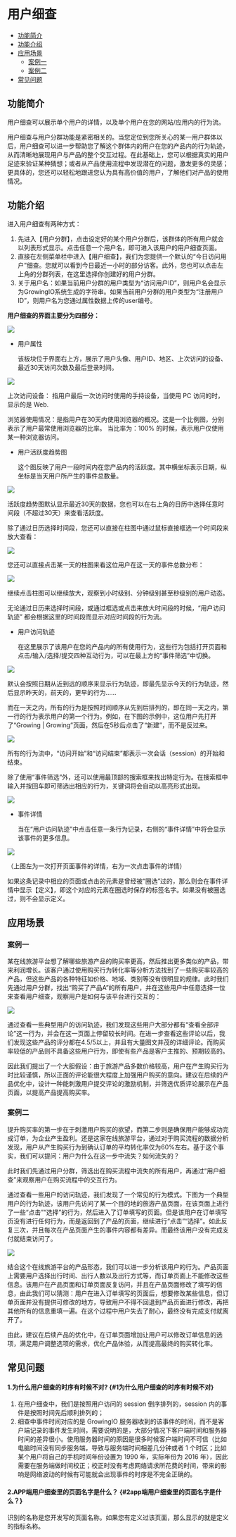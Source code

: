 # 用户细查

* [功能简介](individual-user-report.md#gong-neng-jian-jie)
* [功能介绍](individual-user-report.md#gong-neng-jie-shao)
* [应用场景](individual-user-report.md#ying-yong-chang-jing)
  * [案例一](individual-user-report.md#an-li-yi)
  * [案例二](individual-user-report.md#an-li-er)
* [常见问题](individual-user-report.md#chang-jian-wen-ti)

## 功能简介

用户细查可以展示单个用户的详情，以及单个用户在您的网站/应用内的行为流。

用户细查与用户分群功能是紧密相关的。当您定位到您所关心的某一用户群体以后，用户细查可以进一步帮助您了解这个群体内的用户在您的产品内的行为轨迹，从而清晰地展现用户与产品的整个交互过程。在此基础上，您可以根据真实的用户足迹来验证某种猜想；或者从产品使用流程中发现潜在的问题，激发更多的灵感；更具体的，您还可以轻松地跟进您认为具有高价值的用户，了解他们对产品的使用情况。

## 功能介绍

进入用户细查有两种方式：

1. 先进入【用户分群】，点击设定好的某个用户分群后，该群体的所有用户就会以列表形式显示。点击任意一个用户名，即可进入该用户的用户细查页面。
2. 直接在左侧菜单栏中进入【用户细查】，我们为您提供一个默认的“今日访问用户”细查。您就可以看到今日最近一小时的部分访客。此外，您也可以点击左上角的分群列表，在这里选择你创建好的用户分群。
3. 关于用户名：如果当前用户分群的用户类型为“访问用户ID”，则用户名会显示为GrowingIO系统生成的字符串。如果当前用户分群的用户类型为“注册用户ID”，则用户名为您通过属性数据上传的user编号。

**用户细查的界面主要分为四部分：**

![](../.gitbook/assets/insights1.png)

* 用户属性

  该板块位于界面右上方，展示了用户头像、用户ID、地区、上次访问的设备、最近30天访问次数及最后登录时间。

![](../.gitbook/assets/insights2.jpg)

上次访问设备： 指用户最后一次访问时使用的手持设备，当使用 PC 访问的时，显示的是 Web.

浏览器使用情况：是指用户在30天内使用浏览器的概况。这是一个比例图，分别表示了用户最常使用浏览器的比率。 当比率为：100% 的时候，表示用户仅使用某一种浏览器访问。

* 用户活跃度趋势图

  这个图反映了用户一段时间内在您产品内的活跃度。其中横坐标表示日期，纵坐标是当天用户所产生的事件总数量。

![](../.gitbook/assets/insights3.png)

活跃度趋势图默认显示最近30天的数据，您也可以在右上角的日历中选择任意时间段（不超过30天）来查看活跃度。

除了通过日历选择时间段，您还可以直接在柱图中通过鼠标直接框选一个时间段来放大查看：

![](../.gitbook/assets/insights4.png)

您还可以直接点击某一天的柱图来看这位用户在这一天的事件总数分布：

![](../.gitbook/assets/insights5.png)

继续点击柱图可以继续放大，观察到小时级别、分钟级别甚至秒级别的用户动态。

无论通过日历来选择时间段，或通过框选或点击来放大时间段的时候，“用户访问轨迹” 都会根据这里的时间段而显示对应时间段的行为流。

* 用户访问轨迹

  在这里展示了该用户在您的产品内的所有使用行为，这些行为包括打开页面和点击/输入/选择/提交四种互动行为，可以在最上方的“事件筛选”中切换。

![](../.gitbook/assets/image%20%2811%29.png)

默认会按照日期从近到远的顺序来显示行为轨迹，即最先显示今天的行为轨迹，然后显示昨天的，前天的，更早的行为……

而在一天之内，所有的行为是按照时间顺序从先到后排列的，即在同一天之内，第一行的行为表示用户的第一个行为。例如，在下图的示例中，这位用户先打开了“Growing \| Growing”页面，然后在5秒后点击了“新建”，而不是反过来。

![](../.gitbook/assets/image%20%2827%29.png)

所有的行为流中，“访问开始”和“访问结束”都表示一次会话（session）的开始和结束。

除了使用“事件筛选”外，还可以使用最顶部的搜索框来找出特定行为。在搜索框中输入并按回车即可筛选出相应的行为，关键词将会自动以高亮形式出现。

![](../.gitbook/assets/image%20%2836%29.png)

* 事件详情

  当在“用户访问轨迹”中点击任意一条行为记录，右侧的“事件详情”中将会显示该事件的更多信息。

![](../.gitbook/assets/image%20%2847%29.png)

（上图左为一次打开页面事件的详情，右为一次点击事件的详情）

如果这条记录中相应的页面或点击的元素是曾经被“圈选”过的，那么则会在事件详情中显示【定义】，即这个对应的元素在圈选时保存的标签名字。如果没有被圈选过，则不会显示定义。

## 应用场景

### 案例一

某在线旅游平台想了解哪些旅游产品的购买率更高，然后推出更多类似的产品，带来利润增长。该客户通过使用购买行为转化率等分析方法找到了一些购买率较高的产品，但这些产品的各种特征如价格、地域、类别等没有很明显的规律。此时我们先通过用户分群，找出“购买了产品A”的所有用户，并在这些用户中任意选择一位来查看用户细查，观察用户是如何与该平台进行交互的：

![](../.gitbook/assets/image%20%2848%29.png)



通过查看一些典型用户的访问轨迹，我们发现这些用户大部分都有“查看全部评论”这一行为，并会在这一页面上停留较长时间。在进一步查看这些评论以后，我们发现这些产品的评分都在4.5/5以上，并且有大量图文并茂的详细评论。而购买率较低的产品则不具备这些用户行为，即使有些产品是客户主推的、预期较高的。

因此我们提出了一个大胆假设：由于旅游产品多数价格较高，用户在产生购买行为时比较谨慎，所以正面的评论能很大程度上加强用户购买的意向。建议在后续的产品优化中，设计一种能刺激用户提交评论的激励机制，并筛选优质评论展示在产品页面，以提高产品提高购买率。

### 案例二

提升购买率的第一步在于刺激用户购买的欲望，而第二步则是确保用户能够成功完成订单，为企业产生盈利。还是这家在线旅游平台，通过对于购买流程的数据分析发现，用户从产生购买行为到确认订单的平均转化率仅为60%左右。基于这个事实，我们可以提问：用户为什么在这一步中流失？如何流失的？

此时我们先通过用户分群，筛选出在购买流程中流失的所有用户，再通过“用户细查”来观察用户在购买流程中的交互行为。

通过查看一些用户的访问轨迹，我们发现了一个常见的行为模式。下图为一个典型用户的行为轨迹，该用户先访问了某一个目的地的旅游产品页面，在该页面上进行了一些“点击”“选择”的行为，然后进入了订单填写的页面。但是该用户在订单填写页没有进行任何行为，而是返回到了产品的页面，继续进行“点击”“选择”。如此反复三次，并且每次在产品页面产生的事件内容都有差异。而最终该用户没有完成支付就结束访问了。

![](../.gitbook/assets/image%20%2849%29.png)



结合这个在线旅游平台的产品形态，我们可以进一步分析该用户的行为。产品页面上需要用户选择出行时间、出行人数以及出行方式等，而订单页面上不能修改这些信息。该用户在产品页面和订单页面反复访问，并且在产品页面修改了填写的信息，由此我们可以猜测：用户在进入订单填写的页面后，想要修改某些信息，但订单页面并没有提供可修改的地方，导致用户不得不回退到产品页面进行修改，再把其他所有的信息重填一遍。在这个过程中用户失去了耐心，最终没有完成支付就离开了。

由此，建议在后续产品的优化中，在订单页面增加让用户可以修改订单信息的选项，满足用户调整选项的需求，优化产品体验，从而提高最终的购买转化率。

## 常见问题

#### 1.为什么用户细查的时序有时候不对? {#1为什么用户细查的时序有时候不对}

1. 在用户细查中，我们是按照用户访问的 session 倒序排列的，session 内的事件是按照时间先后顺利排列的；
2. 细查中事件时间对应的是 GrowingIO 服务器收到的该事件的时间，而不是客户端记录的事件发生时间，需要说明的是，大部分情况下客户端时间和服务器时间的差异很小。使用服务器时间的原因是很多时候客户端时间不可信（比如电脑时间没有同步服务端，导致与服务端时间相差几分钟或者 1 个时区；比如某个用户将自己的手机时间年份设置为 1990 年，实际年份为 2016 年），因此需要在服务端做时间校正；校正时没有考虑网络请求所花费的时间，带来的影响是网络波动的时候有可能就会出现事件的时序是不完全正确的。

#### 2.APP端用户细查里的页面名字是什么？ {#2app端用户细查里的页面名字是什么？}

识别的名称是您开发写的页面名称。如果您有定义过该页面，那么显示的就是定义的指标名称。

